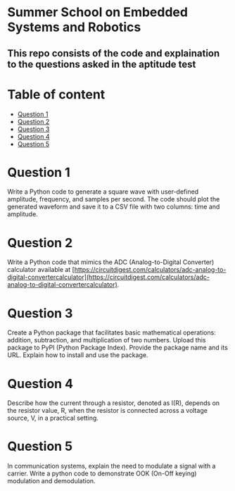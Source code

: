 # Summer School on Embedded Systems and Robotics

## This repo consists of the code and explaination to the questions asked in the aptitude test

# Table of content
- [Question 1](#Question~1)
- [Question 2](#Question~2)
- [Question 3](#Question~3)
- [Question 4](#Question~4)
- [Question 5](#Question~5)

# Question 1
Write a Python code to generate a square wave with user-defined amplitude, frequency, and samples per second. The code should plot the generated waveform and save it to a CSV file with two columns: time and amplitude.

# Question 2
Write a Python code that mimics the ADC (Analog-to-Digital Converter) calculator available at [https://circuitdigest.com/calculators/adc-analog-to-digital-convertercalculator](https://circuitdigest.com/calculators/adc-analog-to-digital-convertercalculator).

# Question 3
Create a Python package that facilitates basic mathematical operations: addition, subtraction, and multiplication of two numbers. Upload this package to PyPI (Python Package Index). Provide the package name and its URL. Explain how to install and use the package.

# Question 4
Describe how the current through a resistor, denoted as I(R), depends on the resistor value, R, when the resistor is connected across a voltage source, V, in a practical setting.

# Question 5
In communication systems, explain the need to modulate a signal with a carrier. Write a python code to demonstrate OOK (On-Off keying) modulation and demodulation.
